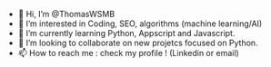 - 👋 Hi, I’m @ThomasWSMB
- 👀 I’m interested in Coding, SEO, algorithms (machine learning/AI)
- 🌱 I’m currently learning Python, Appscript and Javascript.
- 💞️ I’m looking to collaborate on new projetcs focused on Python.
- 📫 How to reach me : check my profile ! (Linkedin or email)
